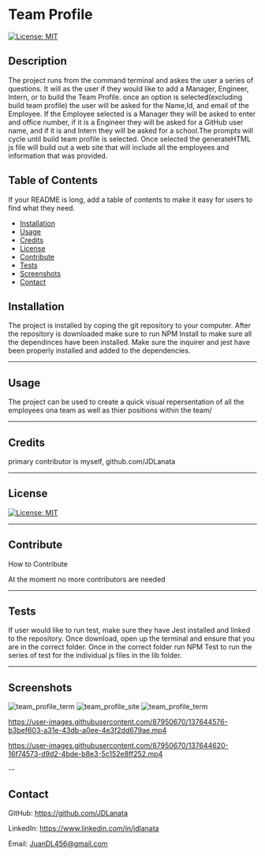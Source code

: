 # Team Profile

[![License: MIT](https://img.shields.io/badge/License-MIT-yellow.svg)](https://opensource.org/licenses/MIT)

## Description

The project runs from the command terminal and askes the user a series of questions. It will as the user if they would like to add a Manager, Engineer, Intern, or to build the Team Profile. once an option is selected(excluding build team profile) the user will be asked for the Name,Id, and email of the Employee. If the Employee selected is a Manager they will be asked to enter and office number, if it is a Engineer they will be asked for a GitHub user name, and if it is and Intern they will be asked for a school.The prompts will cycle until build team profile is selected. Once selected the generateHTML js file will build out a web site that will include all the employees and information that was provided.

## Table of Contents 

If your README is long, add a table of contents to make it easy for users to find what they need.
- [Installation](#installation)
- [Usage](#usage)
- [Credits](#credits)
- [License](#license)
- [Contribute](#contribute)
- [Tests](#tests)
- [Screenshots](#screenshots)
- [Contact](#contact)

## Installation

The project is installed by coping the git repository to your computer. After the repository is downloaded make sure to run NPM Install to make sure all the dependinces have been installed. Make sure the inquirer and jest have been properly installed and added to the dependencies.

---
## Usage

The project can be used to create a quick visual repersentation of all the employees ona team as well as thier positions within the team/


---
## Credits

primary contributor is myself, github.com/JDLanata


---
## License

[![License: MIT](https://img.shields.io/badge/License-MIT-yellow.svg)](https://opensource.org/licenses/MIT)

---
## Contribute
How to Contribute

At the moment no more contributors are needed

---
## Tests

If user would like to run test, make sure they have Jest installed and linked to the repository. Once download, open up the terminal and ensure that you are in the correct folder. Once in the correct folder run NPM Test to run the series of test for the individual js files in the lib folder.

---

## Screenshots 
![team_profile_term](https://user-images.githubusercontent.com/87950670/137643331-30ffb250-5fe9-4072-a3c2-517e23dd6d1e.png)
![team_profile_site](https://user-images.githubusercontent.com/87950670/137644493-7fe85a08-243d-43ab-8d80-3af4d722540a.png)
![team_profile_term](https://user-images.githubusercontent.com/87950670/137644515-164c5c87-785b-40cd-84ad-d323cf60a855.png)



https://user-images.githubusercontent.com/87950670/137644576-b3bef603-a31e-43db-a0ee-4e3f2dd679ae.mp4



https://user-images.githubusercontent.com/87950670/137644620-16f74573-d9d2-4bde-b8e3-5c152e8ff252.mp4



--
## Contact

GitHub: https://github.com/JDLanata

LinkedIn: https://www.linkedin.com/in/jdlanata

Email: JuanDL456@gmail.com
